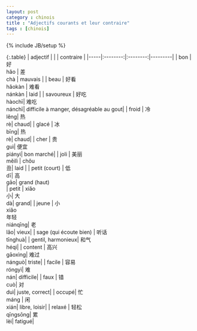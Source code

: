 ```yaml
---
layout: post
category : chinois
title : "Adjectifs courants et leur contraire"
tags : [chinois]
---
```

{% include JB/setup %}

{:.table}
|  adjectif   |        |        |  contraire       |
|-----|:--------:|:--------:|---------|
| bon |  好 <br/> hǎo |  差 <br/> chà  | mauvais |
| beau	 | 好看 <br/> hǎokàn  | 难看 <br/> nánkàn   | laid |
| savoureux	| 好吃<br/> hàochī| 难吃<br/> nánchī| difficile à manger, désagréable au gout|
| froid	| 冷 <br/> lěng|  热 <br/> rè| chaud|
| glacé	| 冰<br/> bīng| 热 <br/> rè| chaud|
| cher	| 贵 <br/> guì| 便宜 <br/> piányi| bon marché|
| joli	| 美丽 <br/> měilì  | chǒu <br/> 丑| laid |
| petit (court)	| 低 <br/> dī| 高<br/> gāo| grand (haut)  
| petit	| xiǎo <br/> 小| 大<br/> dà| grand|
| jeune 	| 小<br/> xiǎo <br/> 年轻 <br/> niánqīng| 老<br/> lǎo| vieux|
| sage (qui écoute bien)	| 听话 <br/> tīnghuà|
| gentil, harmonieux| 和气<br/> héqi| 
| content	| 高兴<br/> gāoxìng| 难过<br/> nánguò| triste|
| facile	| 容易<br/> róngyì| 难<br/> nán| difficile|
| faux	| 错<br/> cuò| 对<br/> duì|  juste, correct|
| occupé| 忙<br/> máng  | 闲<br/> xián| libre, loisir|
| relaxé	| 轻松 <br/> qīngsōng| 累<br/> lèi| fatigué|
 
